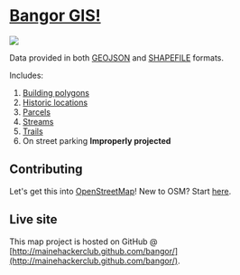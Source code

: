 [Bangor GIS!](http://mainehackerclub.github.com/bangor)
===

![](http://3.bp.blogspot.com/-9d3wGj8T0tE/UVbcDSypKVI/AAAAAAAAA8Y/1EDorbVVYZE/s400/boondock-gunless+Seth+M.jpg)

Data provided in both [GEOJSON](https://github.com/mainehackerclub/bangor/tree/master/geojson) and [SHAPEFILE](https://github.com/mainehackerclub/bangor/tree/master/shapefile) formats.

Includes:

1. [Building polygons](http://cdb.io/YO82b5)
2. [Historic locations](http://cdb.io/YO7UZl)
3. [Parcels](http://cdb.io/X5JGQ3)
4. [Streams](http://cdb.io/YO7FNZ)
5. [Trails](http://cdb.io/YO7L84)
6. On street parking **Improperly projected**

Contributing
---

Let's get this into [OpenStreetMap](http://www.openstreetmap.org/)! New to OSM? Start [here](http://learnosm.org/en/).

Live site
---
This map project is hosted on GitHub @ [http://mainehackerclub.github.com/bangor/](http://mainehackerclub.github.com/bangor/).
